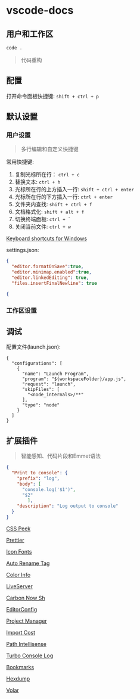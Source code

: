 # vscode-docs

## 用户和工作区

```powershell
code .

```

> 代码重构

## 配置

打开命令面板快捷键: `shift + ctrl + p`

## 默认设置

### 用户设置

> 多行编辑和自定义快捷键

常用快捷键:

1. 复制光标所在行： `ctrl + c`
2. 替换文本: `ctrl + h`
3. 光标所在行的上方插入一行: `shift + ctrl + enter`
4. 光标所在行的下方插入一行: `ctrl + enter`
5. 文件夹内查找: `shift + ctrl + f`
6. 文档格式化: `shift + alt + f`
7. 切换终端面板: `` ctrl + ` ``
8. 关闭当前文件: `ctrl + w`

[Keyboard shortcuts for Windows](https://code.visualstudio.com/shortcuts/keyboard-shortcuts-windows.pdf)

settings.json:

```json
{
  "editor.formatOnSave":true,
  "editor.minimap.enabled":true,
  "editor.linkedEditing": true,
  "files.insertFinalNewline": true 

{

```

### 工作区设置

## 调试

配置文件(launch.json):

```json5
{
  "configurations": [
    {
      "name": "Launch Program",
      "program": "${workspaceFolder}/app.js",
      "request": "launch",
      "skipFiles": [
        "<node_internals>/**"
      ],
      "type": "node"
    }
  ]
}

```

## 扩展插件

> 智能感知、代码片段和Emmet语法

```json
{
  "Print to console": {
    "prefix": "log",
    "body": [
      "console.log('$1')",
      "$2"
		],
    "description": "Log output to console"
  }
}


```

[CSS Peek](https://marketplace.visualstudio.com/items?itemName=pranaygp.vscode-css-peek)

[Prettier](https://marketplace.visualstudio.com/items?itemName=esbenp.prettier-vscode)

[Icon Fonts](https://marketplace.visualstudio.com/items?itemName=idleberg.icon-fonts)

[Auto Rename Tag](https://marketplace.visualstudio.com/items?itemName=formulahendry.auto-rename-tag)

[Color Info](https://marketplace.visualstudio.com/items?itemName=bierner.color-info)

[LiveServer](https://marketplace.visualstudio.com/items?itemName=ritwickdey.LiveServer)

[Carbon Now Sh](https://marketplace.visualstudio.com/items?itemName=ericadamski.carbon-now-sh)

[EditorConfig](https://marketplace.visualstudio.com/items?itemName=EditorConfig.EditorConfig)

[Project Manager](https://marketplace.visualstudio.com/items?itemName=alefragnani.project-manager)

[Import Cost](https://marketplace.visualstudio.com/items?itemName=wix.vscode-import-cost)

[Path Intellisense](https://marketplace.visualstudio.com/items?itemName=christian-kohler.path-intellisense)

[Turbo Console Log](https://marketplace.visualstudio.com/items?itemName=ChakrounAnas.turbo-console-log)

[Bookmarks](https://marketplace.visualstudio.com/items?itemName=alefragnani.Bookmarks)

[Hexdump](https://marketplace.visualstudio.com/items?itemName=slevesque.vscode-hexdump)

[Volar](https://marketplace.visualstudio.com/items?itemName=johnsoncodehk.volarjs-labs)



